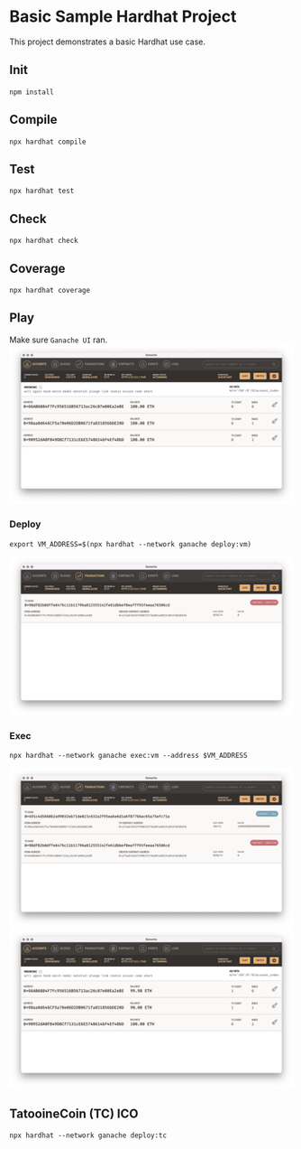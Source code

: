 # Basic Sample Hardhat Project

This project demonstrates a basic Hardhat use case.

## Init

```shell
npm install
```

## Compile

```shell
npx hardhat compile
```

## Test

```shell
npx hardhat test
```

## Check

```shell
npx hardhat check
```

## Coverage

```shell
npx hardhat coverage
```

## Play

Make sure `Ganache UI` ran.
![init](/docs/init.png)

### Deploy

```shell
export VM_ADDRESS=$(npx hardhat --network ganache deploy:vm)
```

![deploy](/docs/deploy.png)

### Exec

```shell
npx hardhat --network ganache exec:vm --address $VM_ADDRESS
```

![exec-tx](/docs/exec-1.png)
![exec](/docs/exec-2.png)

## TatooineCoin (TC) ICO

```shell
npx hardhat --network ganache deploy:tc
```
